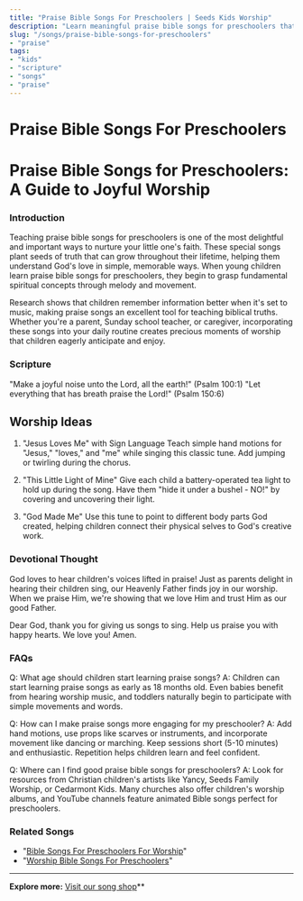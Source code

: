 ```yaml
---
title: "Praise Bible Songs For Preschoolers | Seeds Kids Worship"
description: "Learn meaningful praise bible songs for preschoolers that teach Scripture through music. Interactive worship resources for kids and families."
slug: "/songs/praise-bible-songs-for-preschoolers"
- "praise"
tags:
- "kids"
- "scripture"
- "songs"
- "praise"
---
```


# Praise Bible Songs For Preschoolers

# Praise Bible Songs for Preschoolers: A Guide to Joyful Worship

### Introduction
Teaching praise bible songs for preschoolers is one of the most delightful and important ways to nurture your little one's faith. These special songs plant seeds of truth that can grow throughout their lifetime, helping them understand God's love in simple, memorable ways. When young children learn praise bible songs for preschoolers, they begin to grasp fundamental spiritual concepts through melody and movement.

Research shows that children remember information better when it's set to music, making praise songs an excellent tool for teaching biblical truths. Whether you're a parent, Sunday school teacher, or caregiver, incorporating these songs into your daily routine creates precious moments of worship that children eagerly anticipate and enjoy.

### Scripture
"Make a joyful noise unto the Lord, all the earth!" (Psalm 100:1)
"Let everything that has breath praise the Lord!" (Psalm 150:6)

## Worship Ideas
1. "Jesus Loves Me" with Sign Language
Teach simple hand motions for "Jesus," "loves," and "me" while singing this classic tune. Add jumping or twirling during the chorus.

2. "This Little Light of Mine"
Give each child a battery-operated tea light to hold up during the song. Have them "hide it under a bushel - NO!" by covering and uncovering their light.

3. "God Made Me"
Use this tune to point to different body parts God created, helping children connect their physical selves to God's creative work.

### Devotional Thought
God loves to hear children's voices lifted in praise! Just as parents delight in hearing their children sing, our Heavenly Father finds joy in our worship. When we praise Him, we're showing that we love Him and trust Him as our good Father.

Dear God, thank you for giving us songs to sing. Help us praise you with happy hearts. We love you! Amen.

### FAQs

Q: What age should children start learning praise songs?
A: Children can start learning praise songs as early as 18 months old. Even babies benefit from hearing worship music, and toddlers naturally begin to participate with simple movements and words.

Q: How can I make praise songs more engaging for my preschooler?
A: Add hand motions, use props like scarves or instruments, and incorporate movement like dancing or marching. Keep sessions short (5-10 minutes) and enthusiastic. Repetition helps children learn and feel confident.

Q: Where can I find good praise bible songs for preschoolers?
A: Look for resources from Christian children's artists like Yancy, Seeds Family Worship, or Cedarmont Kids. Many churches also offer children's worship albums, and YouTube channels feature animated Bible songs perfect for preschoolers.

### Related Songs

- "[Bible Songs For Preschoolers For Worship](/songs/bible-songs-for-preschoolers-for-worship/)"
- "[Worship Bible Songs For Preschoolers](/songs/worship-bible-songs-for-preschoolers/)"

---

**Explore more:** [Visit our song shop](https://seedskidsworship.com/shop)**

<!-- Schema Markup -->
<script type="application/ld+json">
{
  "@context": "https://schema.org",
  "@type": "MusicRecording",
  "name": "Praise Bible Songs For Preschoolers",
  "byArtist": {
    "@type": "MusicGroup",
    "name": "Seeds Kids Worship"
  },
  "isFamilyFriendly": true,
  "url": "https://seedskidsworship.com/songs/praise-bible-songs-for-preschoolers/"
}
</script>